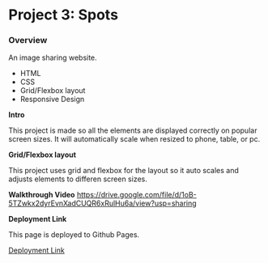 # Project 3: Spots

### Overview

An image sharing website.

- HTML
- CSS
- Grid/Flexbox layout
- Responsive Design

**Intro**

This project is made so all the elements are displayed correctly on popular screen sizes. It will automatically scale when resized to phone, table, or pc.

**Grid/Flexbox layout**

This project uses grid and flexbox for the layout so it auto scales and adjusts elements to differen screen sizes.

**Walkthrough Video**
https://drive.google.com/file/d/1oB-5TZwkx2dyrEvnXadCUQR6xRulHu6a/view?usp=sharing

**Deployment Link**

This page is deployed to Github Pages.

[Deployment Link](https://rstoll1.github.io/se_project_spots/)
